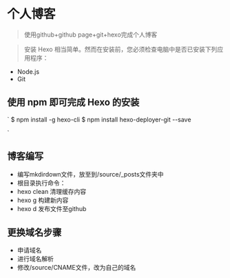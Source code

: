 # 个人博客

> 使用github+github page+git+hexo完成个人博客

> 安装 Hexo 相当简单。然而在安装前，您必须检查电脑中是否已安装下列应用程序：

- Node.js
- Git

## 使用 npm 即可完成 Hexo 的安装
`
$ npm install -g hexo-cli
$ npm install hexo-deployer-git --save

`

## 博客编写
- 编写mkdirdown文件，放至到/source/_posts文件夹中
- 根目录执行命令：
- hexo clean 清理缓存内容
- hexo g  构建新内容
- hexo d 发布文件至github


## 更换域名步骤
- 申请域名
- 进行域名解析
- 修改/source/CNAME文件，改为自己的域名
